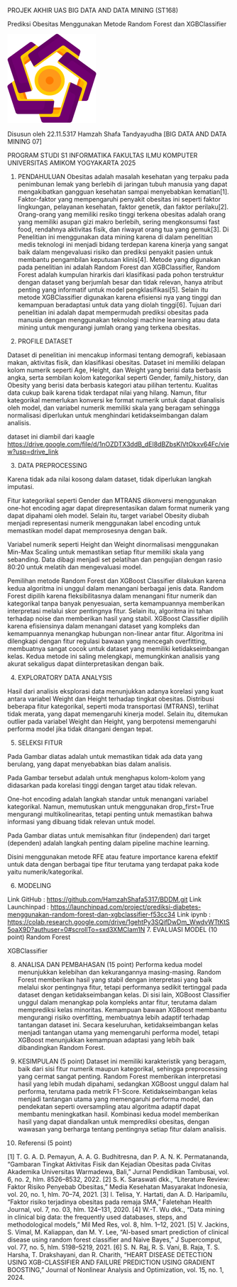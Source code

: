 PROJEK AKHIR UAS
BIG DATA AND DATA MINING (ST168)

Prediksi Obesitas Menggunakan Metode Random Forest dan XGBClassifier

![1.png](1.png)













Disusun oleh
22.11.5317
Hamzah Shafa Tandyayudha
[BIG DATA AND DATA MINING 07]


PROGRAM STUDI S1 INFORMATIKA
FAKULTAS ILMU KOMPUTER
UNIVERSITAS AMIKOM YOGYAKARTA
2025



1.	PENDAHULUAN
Obesitas adalah masalah kesehatan yang terpaku pada penimbunan lemak yang berlebih di jaringan tubuh manusia yang dapat mengakibatkan gangguan kesehatan sampai menyebabkan kematian[1]. Faktor-faktor yang mempengaruhi penyakit obesitas ini seperti faktor lingkungan, pelayanan kesehatan, faktor genetik, dan faktor perilaku[2]. Orang-orang yang memiliki resiko tinggi terkena obesitas adalah orang yang memiliki asupan gizi makro berlebih, sering mengkonsumsi fast food, rendahnya aktivitas fisik, dan riwayat orang tua yang gemuk[3]. Di Penelitian ini menggunakan data mining karena di dalam penelitian medis teknologi ini menjadi bidang terdepan karena kinerja yang sangat baik dalam mengevaluasi risiko dan prediksi penyakit pasien untuk membantu pengambilan keputusan klinis[4]. 
Metode yang digunakan pada penelitian ini adalah Random Forest dan XGBClassifier, Random Forest adalah kumpulan hirarkis dari klasifikasi pada pohon terstruktur dengan dataset yang berjumlah besar dan tidak relevan, hanya atribut penting yang informatif untuk model pengklasifikasi[5]. Selain itu metode XGBClassifier digunakan karena efisiensi nya yang tinggi dan kemampuan beradaptasi untuk data yang diolah tinggi[6]. Tujuan dari penelitian ini adalah dapat mempermudah prediksi obesitas pada manusia dengan menggunakan teknologi machine learning atau data mining untuk mengurangi jumlah orang yang terkena obesitas.

2.	PROFILE DATASET 

Dataset di penelitian ini mencakup informasi tentang demografi, kebiasaan makan, aktivitas fisik, dan klasifikasi obesitas. Dataset ini memiliki delapan kolom numerik seperti Age, Height, dan Weight yang berisi data berbasis angka, serta sembilan kolom kategorikal seperti Gender, family_history, dan Obesity yang berisi data berbasis kategori atau pilihan tertentu. Kualitas data cukup baik karena tidak terdapat nilai yang hilang. Namun, fitur kategorikal memerlukan konversi ke format numerik untuk dapat dianalisis oleh model, dan variabel numerik memiliki skala yang beragam sehingga normalisasi diperlukan untuk menghindari ketidakseimbangan dalam analisis.

dataset ini diambil dari kaagle https://drive.google.com/file/d/1nOZDTX3ddB_dEl8dBZbsKlVtOkxv64Fc/view?usp=drive_link

3.	DATA PREPROCESSING 
 

Karena tidak ada nilai kosong dalam dataset, tidak diperlukan langkah imputasi.

 

Fitur kategorikal seperti Gender dan MTRANS dikonversi menggunakan one-hot encoding agar dapat direpresentasikan dalam format numerik yang dapat dipahami oleh model. Selain itu, target variabel Obesity diubah menjadi representasi numerik menggunakan label encoding untuk memastikan model dapat memprosesnya dengan baik.
   
Variabel numerik seperti Height dan Weight dinormalisasi menggunakan Min-Max Scaling untuk memastikan setiap fitur memiliki skala yang sebanding. Data dibagi menjadi set pelatihan dan pengujian dengan rasio 80:20 untuk melatih dan mengevaluasi model.	


Pemilihan metode Random Forest dan XGBoost Classifier dilakukan karena kedua algoritma ini unggul dalam menangani berbagai jenis data. Random Forest dipilih karena fleksibilitasnya dalam menangani fitur numerik dan kategorikal tanpa banyak penyesuaian, serta kemampuannya memberikan interpretasi melalui skor pentingnya fitur. Selain itu, algoritma ini tahan terhadap noise dan memberikan hasil yang stabil.
XGBoost Classifier dipilih karena efisiensinya dalam menangani dataset yang kompleks dan kemampuannya menangkap hubungan non-linear antar fitur. Algoritma ini dilengkapi dengan fitur regulasi bawaan yang mencegah overfitting, membuatnya sangat cocok untuk dataset yang memiliki ketidakseimbangan kelas. Kedua metode ini saling melengkapi, memungkinkan analisis yang akurat sekaligus dapat diinterpretasikan dengan baik.

4.	EXPLORATORY DATA ANALYSIS 

 
 
  

 

 

Hasil dari analisis eksplorasi data menunjukkan adanya korelasi yang kuat antara variabel Weight dan Height terhadap tingkat obesitas. Distribusi beberapa fitur kategorikal, seperti moda transportasi (MTRANS), terlihat tidak merata, yang dapat memengaruhi kinerja model. Selain itu, ditemukan outlier pada variabel Weight dan Height, yang berpotensi memengaruhi performa model jika tidak ditangani dengan tepat.

5.	SELEKSI FITUR 
 

Pada Gambar diatas adalah untuk memastikan tidak ada data yang berulang, yang dapat menyebabkan bias dalam analisis. 

 

Pada Gambar tersebut adalah untuk menghapus kolom-kolom yang didasarkan pada korelasi tinggi dengan target atau tidak relevan. 

 

One-hot encoding adalah langkah standar untuk menangani variabel kategorikal. Namun, memutuskan untuk menggunakan drop_first=True mengurangi multikolinearitas, tetapi penting untuk memastikan bahwa informasi yang dibuang tidak relevan untuk model.

 
Pada Gambar diatas untuk memisahkan fitur (independen) dari target (dependen) adalah langkah penting dalam pipeline machine learning. 

Disini menggunakan metode RFE atau feature importance karena efektif untuk data dengan berbagai tipe fitur terutama yang terdapat paka kode yaitu numerik/kategorikal.

6.	MODELING 
 
 
 
Link GitHub		: https://github.com/HamzahShafa5317/BDDM.git
Link Launchinpad	: https://launchinpad.com/project/prediksi-diabetes-menggunakan-random-forest-dan-xgbclassifier-f53cc34
Link ipynb		: https://colab.research.google.com/drive/1gehtPy3SQifDwDm_WwdvWTtKtS5oaX9D?authuser=0#scrollTo=sxd3XMCIam1N
7.	EVALUASI MODEL (10 point)
Random Forest
 
   



XGBClassifier
 
   

8.	ANALISA DAN PEMBAHASAN (15 point)
Performa kedua model menunjukkan kelebihan dan kekurangannya masing-masing. Random Forest memberikan hasil yang stabil dengan interpretasi yang baik melalui skor pentingnya fitur, tetapi performanya sedikit tertinggal pada dataset dengan ketidakseimbangan kelas. Di sisi lain, XGBoost Classifier unggul dalam menangkap pola kompleks antar fitur, terutama dalam memprediksi kelas minoritas. Kemampuan bawaan XGBoost membantu mengurangi risiko overfitting, membuatnya lebih adaptif terhadap tantangan dataset ini. Secara keseluruhan, ketidakseimbangan kelas menjadi tantangan utama yang memengaruhi performa model, tetapi XGBoost menunjukkan kemampuan adaptasi yang lebih baik dibandingkan Random Forest.

9.	KESIMPULAN (5 point)
Dataset ini memiliki karakteristik yang beragam, baik dari sisi fitur numerik maupun kategorikal, sehingga preprocessing yang cermat sangat penting. Random Forest memberikan interpretasi hasil yang lebih mudah dipahami, sedangkan XGBoost unggul dalam hal performa, terutama pada metrik F1-Score. Ketidakseimbangan kelas menjadi tantangan utama yang memengaruhi performa model, dan pendekatan seperti oversampling atau algoritma adaptif dapat membantu meningkatkan hasil. Kombinasi kedua model memberikan hasil yang dapat diandalkan untuk memprediksi obesitas, dengan wawasan yang berharga tentang pentingnya setiap fitur dalam analisis.

10.	 Referensi (5 point)

[1]	T. G. A. D. Pemayun, A. A. G. Budhitresna, dan P. A. N. K. Permatananda, “Gambaran Tingkat Aktivitas Fisik dan Kejadian Obesitas pada Civitas Akademika Universitas Warmadewa, Bali,” Jurnal Pendidikan Tambusai, vol. 6, no. 2, hlm. 8526–8532, 2022.
[2]	S. K. Saraswati dkk., “Literature Review: Faktor Risiko Penyebab Obesitas,” Media Kesehatan Masyarakat Indonesia, vol. 20, no. 1, hlm. 70–74, 2021.
[3]	I. Telisa, Y. Hartati, dan A. D. Haripamilu, “Faktor risiko terjadinya obesitas pada remaja SMA,” Faletehan Health Journal, vol. 7, no. 03, hlm. 124–131, 2020.
[4]	W.-T. Wu dkk., “Data mining in clinical big data: the frequently used databases, steps, and methodological models,” Mil Med Res, vol. 8, hlm. 1–12, 2021.
[5]	V. Jackins, S. Vimal, M. Kaliappan, dan M. Y. Lee, “AI-based smart prediction of clinical disease using random forest classifier and Naive Bayes,” J Supercomput, vol. 77, no. 5, hlm. 5198–5219, 2021.
[6]	S. N. Raj, R. S. Vani, B. Raja, T. S. Harsha, T. Drakshayani, dan R. Charith, “HEART DISEASE DETECTION USING XGB-CLASSIFIER AND FAILURE PREDICTION USING GRADIENT BOOSTING,” Journal of Nonlinear Analysis and Optimization, vol. 15, no. 1, 2024.
 
